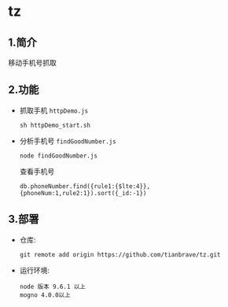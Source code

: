 # tz

## 1.简介

移动手机号抓取


## 2.功能
- 抓取手机
    `httpDemo.js`
    ```
    sh httpDemo_start.sh
    ```

- 分析手机号
    `findGoodNumber.js`
    ```
    node findGoodNumber.js
    ```
    查看手机号
    ```
    db.phoneNumber.find({rule1:{$lte:4}},{phoneNum:1,rule2:1}).sort({_id:-1})
    ```

## 3.部署
- 仓库:
    ```
    git remote add origin https://github.com/tianbrave/tz.git
    ```

- 运行环境:
    ```
    node 版本 9.6.1 以上
    mogno 4.0.0以上
    ```




